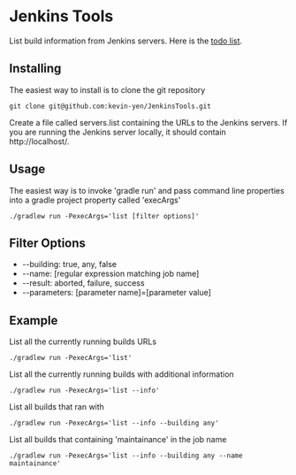 # Jenkins Tools

List build information from Jenkins servers. Here is the [todo list](TODO.md).

## Installing
The easiest way to install is to clone the git repository

```
git clone git@github.com:kevin-yen/JenkinsTools.git
```

Create a file called servers.list containing the URLs to the Jenkins servers. If you are running the Jenkins server locally, it should contain http://localhost/.

## Usage
The easiest way is to invoke 'gradle run' and pass command line properties into a gradle project property called 'execArgs'

```
./gradlew run -PexecArgs='list [filter options]'
```

## Filter Options
* --building: true, any, false
* --name: [regular expression matching job name]
* --result: aborted, failure, success
* --parameters: [parameter name]=[parameter value]

## Example
List all the currently running builds URLs

```
./gradlew run -PexecArgs='list'
```

List all the currently running builds with additional information

```
./gradlew run -PexecArgs='list --info'
```

List all builds that ran with 

```
./gradlew run -PexecArgs='list --info --building any'
```

List all builds that containing 'maintainance' in the job name

```
./gradlew run -PexecArgs='list --info --building any --name maintainance'
```
